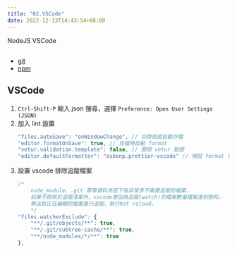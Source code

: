 ```yaml
---
title: "02.VSCode"
date: 2022-12-13T14:43:54+08:00
---
```

NodeJS 
VSCode 

## 
- [git]()
- [npm]()

## VSCode
1. `Ctrl-Shift-P` 輸入 json 搜尋，選擇 `Preference: Open User Settings (JSON)`
2. 加入 lint 設置
	```js
	"files.autoSave": "onWindowChange", // 切換視窗自動存檔
	"editor.formatOnSave": true, // 存檔時自動 format
	"vetur.validation.template": false, // 關閉 vetur 驗證
	"editor.defaultFormatter": "esbenp.prettier-vscode" // 預設 format 使用 prettier
	```
3. 設置 vscode 排除追蹤檔案
	```js
	/* 
		node_module、.git 等等資料夾底下有非常多不需要追蹤的檔案，
		如果不排除於追蹤清單外，vscode會因為追蹤(watch)的檔案數量檔案達到飽和，
		無法對正在編輯的檔案進行追蹤、執行hot reload。
		*/
	"files.watcherExclude": {
		"**/.git/objects/**": true,
		"**/.git/subtree-cache/**": true,
		"**/node_modules/*/**": true
	},
	```